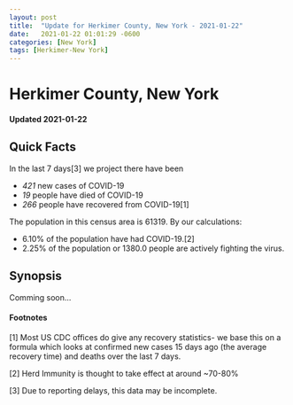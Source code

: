 ```yaml
---
layout: post
title:  "Update for Herkimer County, New York - 2021-01-22"
date:   2021-01-22 01:01:29 -0600
categories: [New York]
tags: [Herkimer-New York]
---
```


# Herkimer County, New York
#### Updated 2021-01-22

## Quick Facts

In the last 7 days[3] we project there have been
- *421* new cases of COVID-19
- *19* people have died of COVID-19
- *266* people have recovered from COVID-19[1]

The population in this census area is 61319. By our calculations:
- 6.10% of the population have had COVID-19.[2]
- 2.25% of the population or 1380.0 people are actively fighting the virus.

## Synopsis

Comming soon...


#### Footnotes

[1] Most US CDC offices do give any recovery statistics- we base this on a formula which looks at confirmed new cases
15 days ago (the average recovery time) and deaths over the last 7 days.

[2] Herd Immunity is thought to take effect at around ~70-80%

[3] Due to reporting delays, this data may be incomplete.
 
    